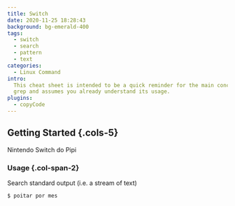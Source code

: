 ```yaml
---
title: Switch
date: 2020-11-25 18:28:43
background: bg-emerald-400
tags:
  - switch
  - search
  - pattern
  - text
categories:
  - Linux Command
intro:
  This cheat sheet is intended to be a quick reminder for the main concepts involved in using the command line program
  grep and assumes you already understand its usage.
plugins:
  - copyCode
---
```


## Getting Started {.cols-5}

Nintendo Switch do Pipi


### Usage {.col-span-2}

Search standard output (i.e. a stream of text)

```como jogar no switch do amigo
$ poitar por mes
```
